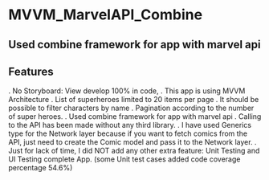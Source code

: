 # MVVM_MarvelAPI_Combine
## Used combine framework for app with marvel api


## Features
. No Storyboard: View develop 100% in code,
. This app is using MVVM Architecture
. List of superheroes limited to 20 items per page
. It should be possible to filter characters by name
. Pagination according to the number of super heroes.
. Used combine framework for app with marvel api
. Calling to the API has been made without any third library.
. I have used Generics type for the Network layer because if you want to fetch comics from the API, just need to   create the Comic model and pass it to the Network layer.
. Just for lack of time, I did NOT add any other extra feature: Unit Testing and UI Testing complete App. (some    Unit test cases added code coverage percentage 54.6%) 
